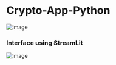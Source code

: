 # Crypto-App-Python

![image](https://github.com/Sahillather002/Crypto-App-Python/assets/72077931/a2305560-3cb9-4612-8b39-caf655b2479e)

### Interface using StreamLit
![image](https://github.com/Sahillather002/Crypto-App-Python/assets/72077931/0ea702de-21b3-4b14-874f-38c97295b442)
